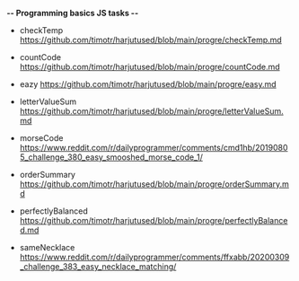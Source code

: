 __-- Programming basics JS tasks --__

- checkTemp
  https://github.com/timotr/harjutused/blob/main/progre/checkTemp.md

- countCode
  https://github.com/timotr/harjutused/blob/main/progre/countCode.md
  
- eazy
  https://github.com/timotr/harjutused/blob/main/progre/easy.md
  
- letterValueSum
  https://github.com/timotr/harjutused/blob/main/progre/letterValueSum.md
  
- morseCode
  https://www.reddit.com/r/dailyprogrammer/comments/cmd1hb/20190805_challenge_380_easy_smooshed_morse_code_1/
  
- orderSummary
  https://github.com/timotr/harjutused/blob/main/progre/orderSummary.md
  
- perfectlyBalanced
  https://github.com/timotr/harjutused/blob/main/progre/perfectlyBalanced.md

- sameNecklace
  https://www.reddit.com/r/dailyprogrammer/comments/ffxabb/20200309_challenge_383_easy_necklace_matching/
